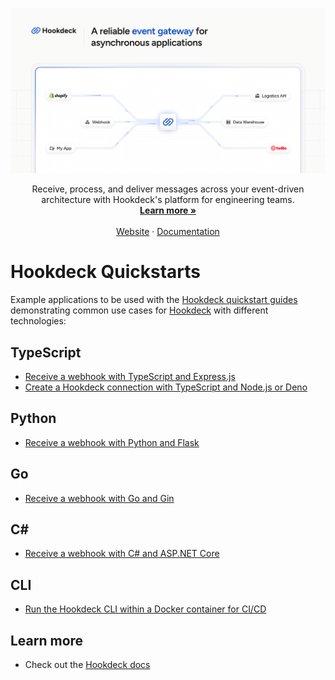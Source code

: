 <p align="center">
  <a href="https://hookdeck.com?ref=github-quickstarts">
   <img src="https://github.com/hookdeck/.github/raw/master/profile/hookdeck.png" alt="Hookdeck - A reliable event gateway for asynchronous applications">
  </a>

  <p align="center">
    Receive, process, and deliver messages across your event-driven architecture with Hookdeck's platform for engineering teams.
    <br />
    <a href="https://hookdeck.com?ref=github-readme"><strong>Learn more »</strong></a>
    <br />
    <br />
    <a href="https://hookdeck.com?ref=github-quickstarts">Website</a>
    ·
    <a href="https://hookdeck.com/docs?ref=github-quickstarts">Documentation</a>
  </p>
</p>


# Hookdeck Quickstarts

Example applications to be used with the
[Hookdeck quickstart guides](https://hookdeck.com/docs?ref=github-quickstarts)
demonstrating common use cases for
[Hookdeck](https://hookdeck.com?ref=github-quickstarts) with different
technologies:

## TypeScript

- [Receive a webhook with TypeScript and Express.js](typescript/inbound)
- [Create a Hookdeck connection with TypeScript and Node.js or Deno](typescript/create-connection)

## Python

- [Receive a webhook with Python and Flask](python/inbound)

## Go

- [Receive a webhook with Go and Gin](go/inbound)

## C#

- [Receive a webhook with C# and ASP.NET Core](dotnet/inbound)

## CLI

- [Run the Hookdeck CLI within a Docker container for CI/CD](cli/docker)

## Learn more

- Check out the [Hookdeck docs](https://hookdeck.com/docs?ref=github-quickstarts)
